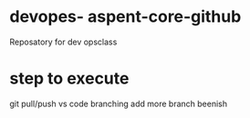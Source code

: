 # devopes- aspent-core-github
Reposatory for dev opsclass
# step to execute
git  pull/push
vs code branching
add more  branch 
beenish
